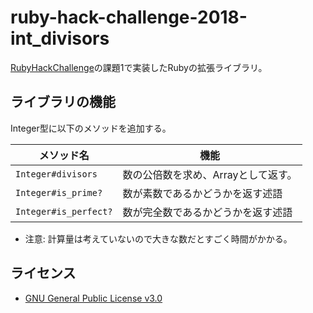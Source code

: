 # ruby-hack-challenge-2018-int_divisors
[RubyHackChallenge](https://github.com/ko1/rubyhackchallenge)の課題1で実装したRubyの拡張ライブラリ。

## ライブラリの機能
Integer型に以下のメソッドを追加する。

| メソッド名 | 機能 |
| --- | --- |
| `Integer#divisors` | 数の公倍数を求め、Arrayとして返す。 |
| `Integer#is_prime?` | 数が素数であるかどうかを返す述語 |
| `Integer#is_perfect?` | 数が完全数であるかどうかを返す述語 |

- 注意: 計算量は考えていないので大きな数だとすごく時間がかかる。

## ライセンス
- [GNU General Public License v3.0](LICENSE)
